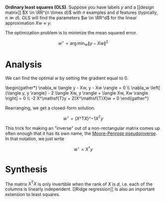 **Ordinary least squares (OLS)**. Suppose you have labels $y$ and a [[design matrix]] $X \in \RR^{n \times d}$ with $n$ examples and $d$ features (typically, $n \gg d$). OLS will find the parameters $w \in \RR^d$ for the linear approximation $Xw \approx y$.

The optimization problem is to minimize the mean squared error.

$$
w^\star = \arg\min_w \lVert y - Xw \rVert^2
$$

# Analysis

We can find the optimal $w$ by setting the gradient equal to 0.

\begin{gather\*}
\nabla_w \langle y - Xw,  y - Xw \rangle = 0 \\\\
\nabla_w \left[ {\langle y, y \rangle} - 2 \langle Xw, y \rangle +  \langle Xw, Xw \rangle \right] = 0 \\\\
-2 X^\mathsf{T}y + 2(X^\mathsf{T}X)w = 0
\end{gather\*}

Rearranging, we get a closed-form solution.

$$
w^\star = (X\^\mathsf{T}X)\^{-1}X^\mathsf{T}y \tag{OLS Solution}
$$

This trick for making an "inverse" out of a non-rectangular matrix comes up often enough that it has its own name, the [Moore-Penrose pseudoinverse](https://www.wikiwand.com/en/Moore%E2%80%93Penrose_inverse). In that notation, we just write

$$
w^\star = X^\dagger y
$$

# Synthesis

The matrix $X^\mathsf{T}X$ is only invertible when the rank of $X$ is $d$, i.e. each of the columns is linearly independent. [[Ridge regression]] is also an important extension to least squares.